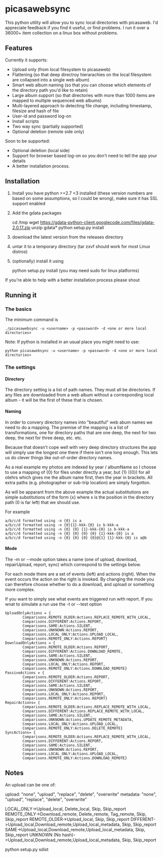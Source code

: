 # picasawebsync

This python utility will allow you to sync local directories with picasaweb. I'd appreciate feedback if you find it useful, or find problems. I run it over a 36000+ item collection on a linux box without problems. 

## Features

Currently it supports:

* Upload only (from local filesystem to picasaweb)
* Flattening (so that deep directroy hierarachies on the local filesystem are collapsed into a single web album)
* Smart web album naming (so that you can choose which elements of the directory path you'd like to retain)
* Large album support (so that directories with more than 1000 items are mapped to multiple sequenced web albums)
* Multi-layered approach to detecting file change, including timestamp, filesize and hash of file
* User-id and password log-on
* Install scripts
* Two way sync (partially supported)
* Optional deletion (remote side only)

Soon to be supported:

* Optional deletion (local side)
* Support for browser based log-on so you don't need to tell the app your details
* A better installation process. 

## Installation

1. Install you have python >=2.7 <3 installed (these version numbers are based on some assumptions, so I could be wrong), make sure it has SSL support enabled
2. Add the gdata packages 

    cd /tmp
    wget https://gdata-python-client.googlecode.com/files/gdata-2.0.17.zip
    unzip gdata*
    python setup.py install

3. download the latest version from the releases directory
4. untar it to a temporary directory (tar zxvf <filename> should work for most Linux distros)
5. (optionally) install it using 

    python setup.py install  (you may need sudo for linux platforms)

If you're able to help with a better installation process please shout

## Running it

### The basics 

The minimum command is 

    ./picasawebsync -u <username> -p <password> -d <one or more local directories>
    
Note: If python is installed in an usual place you might need to use:

    python picasawebsync -u <username> -p <password> -d <one or more local directories>

### The settings

#### Directory

The directory setting is a list of path names. They must all be directories. If any files are downloaded from a web album without a corresponding local album - it will be the first of these that is chosen.

#### Naming

In order to convery directory names into "beautiful" web abum names we need to do a mapping. The premise of the mapping is a list of transformations, one for directory paths that are one deep, the next for two deep, 
the next for three deep, etc. etc.

Because that doesn't cope well with very deep directory structures the app will simply use the longest one there if there isn't one long enough. This lets us do clever things like out-of-order directory names.

As a real example my photos are indexed by year / albumName so I choose to use a mapping of {0} for files under directly a year, but {1} ({0}) for all otehrs which gives me the album name first, then the year in brackets. 
All extra paths (e.g. photographer or sub-trip location) are simply forgotton.

As will be apparant from the above example the actual substitutions are simple substitutions of the form {x} where x is the position in the directory path (0 is far left) that we should use. 

For example

    a/b/c/d formatted using -n {0} is a
    a/b/c/d formatted using -n {0}{1}-kkk-{0} is b-kkk-a
    a/b/c/d formatted using -n {0} {0} {1}-kkk-{0} is b-kkk-a
    a/b/c/d formatted using -n {0} {0} {0} {0} {1}-kkk-{0} is a   
    a/b/c/d formatted using -n {0} {0} {0} {0}@{1} {1}-kkk-{0} is a@b
    
#### Mode

The -m or --mode option takes  a name (one of upload, download, repairUpload, report, sync) which correspond to the settings below.

For each mode there are a set of events (left) and actions (right). When the event occurs the action on the right is invoked. By changing the mode you can therefore choose whether to do a download, and upload or something more complex.

If you want to simply see what events are triggered run with report. If you wnat to simulate a run use the -t or --test option

    UploadOnlyActions = {
            Comparisons.REMOTE_OLDER:Actions.REPLACE_REMOTE_WITH_LOCAL, 
            Comparisons.DIFFERENT:Actions.REPORT, 
            Comparisons.SAME:Actions.SILENT, 
            Comparisons.UNKNOWN:Actions.REPORT, 
            Comparisons.LOCAL_ONLY:Actions.UPLOAD_LOCAL, 
            Comparisons.REMOTE_ONLY:Actions.REPORT}
    DownloadOnlyActions = {
            Comparisons.REMOTE_OLDER:Actions.REPORT, 
            Comparisons.DIFFERENT:Actions.DOWNLOAD_REMOTE, 
            Comparisons.SAME:Actions.SILENT, 
            Comparisons.UNKNOWN:Actions.REPORT, 
            Comparisons.LOCAL_ONLY:Actions.REPORT, 
            Comparisons.REMOTE_ONLY:Actions.DOWNLOAD_REMOTE}
    PassiveActions = {
            Comparisons.REMOTE_OLDER:Actions.REPORT, 
            Comparisons.DIFFERENT:Actions.REPORT, 
            Comparisons.SAME:Actions.SILENT, 
            Comparisons.UNKNOWN:Actions.REPORT, 
            Comparisons.LOCAL_ONLY:Actions.REPORT, 
            Comparisons.REMOTE_ONLY:Actions.REPORT}        
    RepairActions= {
            Comparisons.REMOTE_OLDER:Actions.REPLACE_REMOTE_WITH_LOCAL, 
            Comparisons.DIFFERENT:Actions.REPLACE_REMOTE_WITH_LOCAL, 
            Comparisons.SAME:Actions.SILENT,  
            Comparisons.UNKNOWN:Actions.UPDATE_REMOTE_METADATA, 
            Comparisons.LOCAL_ONLY:Actions.UPLOAD_LOCAL, 
            Comparisons.REMOTE_ONLY:Actions.DELETE_REMOTE}
    SyncActions= {
            Comparisons.REMOTE_OLDER:Actions.REPLACE_REMOTE_WITH_LOCAL, 
            Comparisons.DIFFERENT:Actions.REPORT, 
            Comparisons.SAME:Actions.SILENT,  
            Comparisons.UNKNOWN:Actions.REPORT, 
            Comparisons.LOCAL_ONLY:Actions.UPLOAD_LOCAL, 
            Comparisons.REMOTE_ONLY:Actions.DOWNLOAD_REMOTE}






    



Notes
--------

An upload can be one of:

upload: "none", "upload", "replace", "delete", "overwrite"
metadata: "none", "upload", "replace", "delete", "overwrite"


LOCAL_ONLY->Upload_local, Delete_local, Skip, Skip_report
REMOTE_ONLY->Download_remote, Delete_remote, Tag_remote, Skip, Skip_report
REMOTE_OLDER->Upload_local, Skip, Skip_report
DIFFERENT->Upload_local,Download_remote,Upload_local_metadata, Skip, Skip_report
SAME->Upload_local,Download_remote,Upload_local_metadata, Skip, Skip_report
UNKNOWN (No hash)->Upload_local,Download_remote,Upload_local_metadata, Skip, Skip_report

python setup.py sdist
